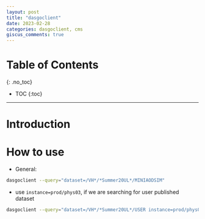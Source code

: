 ```yaml
---
layout: post
title: "dasgoclient"
date: 2023-02-28
categories: dasgoclient, cms
giscus_comments: true
---
```


# Table of Contents
{: .no_toc}

* TOC
{:toc}

------------------------------------

# Introduction

# How to use

- General:

```bash
dasgoclient --query="dataset=/VH*/*Summer20UL*/MINIAODSIM"
```

- use `instance=prod/phys03`, if we are searching for user published dataset

```bash
dasgoclient --query="dataset=/VH*/*Summer20UL*/USER instance=prod/phys03"
```
